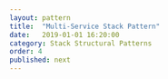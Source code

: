 ```yaml
---
layout: pattern
title:  "Multi-Service Stack Pattern"
date:   2019-01-01 16:20:00
category: Stack Structural Patterns
order: 4
published: next
---
```

